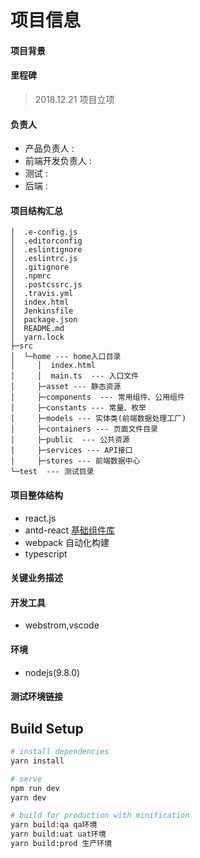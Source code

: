 # 项目信息

#### 项目背景
   
#### 里程碑

> 2018.12.21 项目立项

#### 负责人
- 产品负责人 : 
- 前端开发负责人 : 
- 测试 : 
- 后端 : 

#### 项目结构汇总
```
│  .e-config.js
│  .editorconfig
│  .eslintignore
│  .eslintrc.js
│  .gitignore
│  .npmrc
│  .postcssrc.js
│  .travis.yml
│  index.html
│  Jenkinsfile
│  package.json
│  README.md
│  yarn.lock
├─src
│  └─home --- home入口目录
│     │  index.html
│     │  main.ts  --- 入口文件
│     ├─asset --- 静态资源
│     ├─components  --- 常用组件、公用组件
│     ├─constants --- 常量、枚举
│     ├─models --- 实体类(前端数据处理工厂)
│     ├─containers --- 页面文件目录
│     ├─public  --- 公共资源
│     ├─services --- API接口
│     ├─stores --- 前端数据中心
└─test  --- 测试目录

```
#### 项目整体结构

- react.js
- antd-react [基础组件库](https://2x.ant.design/docs/react/introduce-cn)
- webpack 自动化构建
- typescript 

#### 关键业务描述



#### 开发工具
- webstrom,vscode

#### 环境
- nodejs(9.8.0)

#### 测试环境链接


## Build Setup

``` bash
# install dependencies
yarn install

# serve
npm run dev
yarn dev

# build for production with minification
yarn build:qa qa环境
yarn build:uat uat环境
yarn build:prod 生产环境

```